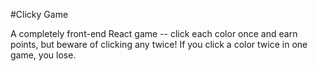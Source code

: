 #Clicky Game

A completely front-end React game -- click each color once and earn points, but beware of clicking any twice! If you click a color twice in one game, you lose.
